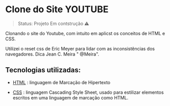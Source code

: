 # Clone do Site YOUTUBE

> Status: Projeto Em contstrução ⚠️

Clonando o site do Youtube, com intuito em aplicst os conceitos de HTML e CSS.

Utilizei o reset css de Eric Meyer para lidar com as inconsistências dos navegadores. Dica  Jean C. Meira " @Meira".

## Tecnologias utilizadas:

- [HTML](https://developer.mozilla.org/pt-BR/docs/Web/HTML) : linguagem de Marcação de Hipertexto

- [CSS](https://developer.mozilla.org/pt-BR/docs/Web/CSS) : linguagem Cascading Style Sheet, usado para estilizar elementos escritos em uma linguagem de marcação como HTML.
